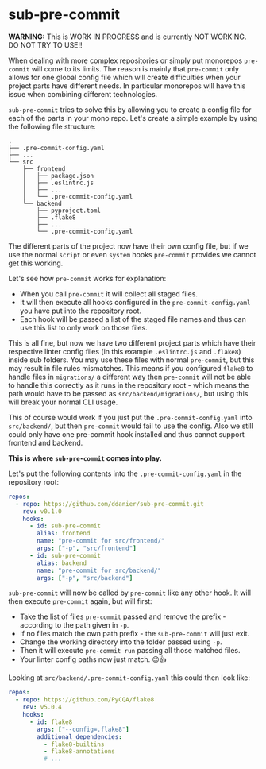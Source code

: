 # sub-pre-commit

**WARNING:** This is WORK IN PROGRESS and is currently NOT WORKING. DO NOT TRY TO USE!!

When dealing with more complex repositories or simply put monorepos
`pre-commit` will come to its limits. The reason is mainly that `pre-commit`
only allows for one global config file which will create difficulties when
your project parts have different needs. In particular monorepos will have
this issue when combining different technologies.

`sub-pre-commit` tries to solve this by allowing you to create a config file
for each of the parts in your mono repo. Let's create a simple example
by using the following file structure:

```
.
├── .pre-commit-config.yaml
├── ...
└── src
    ├── frontend
    │   ├── package.json
    │   ├── .eslintrc.js
    │   ├── ...
    │   └── .pre-commit-config.yaml
    └── backend
        ├── pyproject.toml
        ├── .flake8
        ├── ...
        └── .pre-commit-config.yaml
```

The different parts of the project now have their own config file, but
if we use the normal `script` or even `system` hooks `pre-commit` provides
we cannot get this working.

Let's see how `pre-commit` works for explanation:
* When you call `pre-commit` it will collect all staged files.
* It will then execute all hooks configured in the `pre-commit-config.yaml`
  you have put into the repository root.
* Each hook will be passed a list of the staged file names and thus can use
  this list to only work on those files.

This is all fine, but now we have two different project parts which have their
respective linter config files (in this example `.eslintrc.js` and `.flake8`)
inside sub folders. You may use these files with normal `pre-commit`, but this
may result in file rules mismatches. This means if you configured `flake8`
to handle files in `migrations/` a different way then `pre-commit` will not
be able to handle this correctly as it runs in the repository root - which
means the path would have to be passed as `src/backend/migrations/`, but
using this will break your normal CLI usage.

This of course would work if you just put the `.pre-commit-config.yaml` into
`src/backend/`, but then `pre-commit` would fail to use the config. Also we
still could only have one pre-commit hook installed and thus cannot support
frontend and backend.

**This is where `sub-pre-commit` comes into play.**

Let's put the following contents into the `.pre-commit-config.yaml` in the
repository root:

```yaml
repos:
  - repo: https://github.com/ddanier/sub-pre-commit.git
    rev: v0.1.0
    hooks:
      - id: sub-pre-commit
        alias: frontend
        name: "pre-commit for src/frontend/"
        args: ["-p", "src/frontend"]
      - id: sub-pre-commit
        alias: backend
        name: "pre-commit for src/backend/"
        args: ["-p", "src/backend"]
```

`sub-pre-commit` will now be called by `pre-commit` like any other hook. It will
then execute `pre-commit` again, but will first:
* Take the list of files `pre-commit` passed and remove the prefix - according
  to the path given in `-p`.
* If no files match the own path prefix - the `sub-pre-commit` will just exit.
* Change the working directory into the folder passed using `-p`.
* Then it will execute `pre-commit run` passing all those matched files.
* Your linter config paths now just match. 😉👍

Looking at `src/backend/.pre-commit-config.yaml` this could then look like:

```yaml
repos:
  - repo: https://github.com/PyCQA/flake8
    rev: v5.0.4
    hooks:
      - id: flake8
        args: ["--config=.flake8"]
        additional_dependencies:
          - flake8-builtins
          - flake8-annotations
          # ...
```
